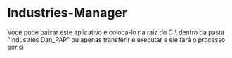 # Industries-Manager
Voce pode baixar este aplicativo e coloca-lo na raiz do C:\ dentro da pasta "Industries Dan_PAP" ou apenas transferir e executar e ele fará o processo por si
